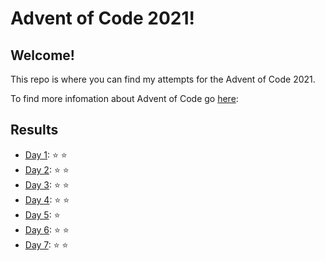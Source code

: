 # Advent of Code 2021!
## Welcome!
This repo is where you can find my attempts for the Advent of Code 2021.

To find more infomation about Advent of Code go [here](https://adventofcode.com/2021/about/):

## Results
- [Day 1](src/Day_1.py): :star: :star:
- [Day 2](src/Day_2.py): :star: :star:
- [Day 3](src/Day_3.py): :star: :star:
- [Day 4](src/Day_4.py): :star: :star:
- [Day 5](src/Day_5.py): :star:
- [Day 6](src/Day_6.py): :star: :star:
- [Day 7](src/Day_7.py): :star: :star: